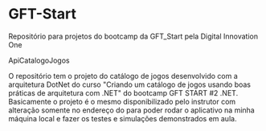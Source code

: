 # GFT-Start
Repositório para projetos do bootcamp da GFT_Start pela Digital Innovation One


ApiCatalogoJogos

O repositório tem o projeto do catálogo de jogos desenvolvido com a arquitetura DotNet
do curso "Criando um catálogo de jogos usando boas práticas de arquitetura com .NET" 
do bootcamp GFT START #2 .NET.
Basicamente o projeto é o mesmo disponibilizado pelo instrutor com alteração somente
no endereço do <DocumentationFile> para poder rodar o aplicativo na minha máquina local
e fazer os testes e simulações demonstrados em aula.
